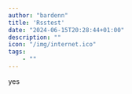 ```yaml
---
author: "bardenn"
title: 'Rsstest'
date: "2024-06-15T20:28:44+01:00"
description: ""
icon: "/img/internet.ico"
tags:
    - ""
---
```


yes